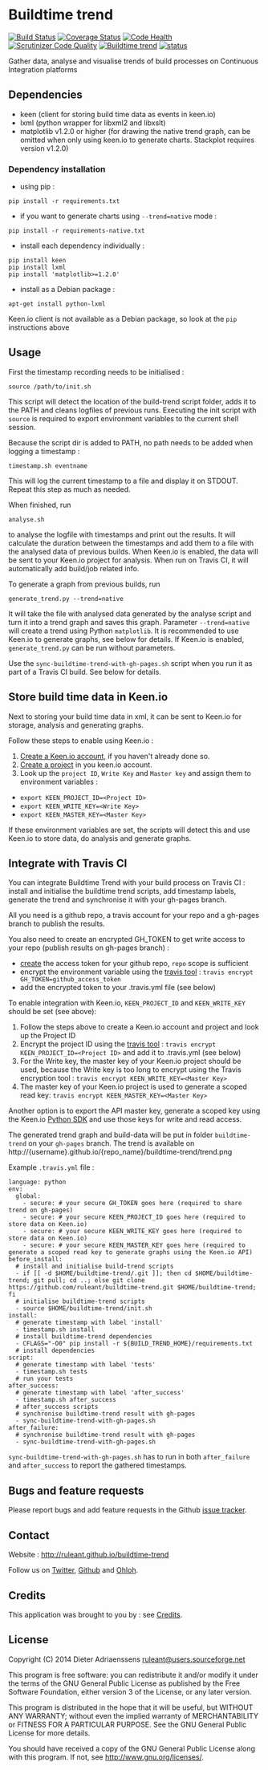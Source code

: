 Buildtime trend
===============

[![Build Status](https://travis-ci.org/ruleant/buildtime-trend.svg)](https://travis-ci.org/ruleant/buildtime-trend)
[![Coverage Status](https://coveralls.io/repos/ruleant/buildtime-trend/badge.png?branch=master)](https://coveralls.io/r/ruleant/buildtime-trend?branch=master)
[![Code Health](https://landscape.io/github/ruleant/buildtime-trend/master/landscape.png)](https://landscape.io/github/ruleant/buildtime-trend/master)
[![Scrutinizer Code Quality](https://scrutinizer-ci.com/g/ruleant/buildtime-trend/badges/quality-score.png?b=master)](https://scrutinizer-ci.com/g/ruleant/buildtime-trend/?branch=master)
[![Buildtime trend](http://img.shields.io/badge/buildtime-trend-blue.svg)](http://ruleant.github.io/buildtime-trend/buildtime-trend/)
[![status](https://sourcegraph.com/api/repos/github.com/ruleant/buildtime-trend/badges/status.png)](https://sourcegraph.com/github.com/ruleant/buildtime-trend)

Gather data, analyse and visualise trends of build processes on Continuous Integration platforms

Dependencies
------------

- keen (client for storing build time data as events in keen.io)
- lxml (python wrapper for libxml2 and libxslt)
- matplotlib v1.2.0 or higher (for drawing the native trend graph, can be omitted when only using keen.io to generate charts. Stackplot requires version v1.2.0)

### Dependency installation

- using pip :

`pip install -r requirements.txt`

- if you want to generate charts using `--trend=native` mode :

`pip install -r requirements-native.txt`

- install each dependency individually :

```
pip install keen
pip install lxml
pip install 'matplotlib>=1.2.0'
```

- install as a Debian package :

`apt-get install python-lxml`

Keen.io client is not available as a Debian package, so look at the `pip` instructions above

Usage
-----

First the timestamp recording needs to be initialised :

`source /path/to/init.sh`

This script will detect the location of the build-trend script folder,
adds it to the PATH and cleans logfiles of previous runs.
Executing the init script with `source` is required to export environment variables to the current shell session.

Because the script dir is added to PATH, no path needs to be added
when logging a timestamp :

`timestamp.sh eventname`

This will log the current timestamp to a file and display it on STDOUT.
Repeat this step as much as needed.

When finished, run 

`analyse.sh`

to analyse the logfile with timestamps and print out the results.
It will calculate the duration between the timestamps and add them to
a file with the analysed data of previous builds.
When Keen.io is enabled, the data will be sent to your Keen.io project for analysis.
When run on Travis CI, it will automatically add build/job related info.

To generate a graph from previous builds, run

`generate_trend.py --trend=native`

It will take the file with analysed data generated by the analyse script and turn it into a trend graph and saves this graph.
Parameter `--trend=native` will create a trend using Python `matplotlib`. It is recommended to use Keen.io to generate graphs, see below for details.
If Keen.io is enabled, `generate_trend.py` can be run without parameters.

Use the `sync-buildtime-trend-with-gh-pages.sh` script when you run it as part of a Travis CI build. See below for details.

Store build time data in Keen.io
--------------------------------

Next to storing your build time data in xml, it can be sent to Keen.io for storage, analysis and generating graphs.

Follow these steps to enable using Keen.io :

1. [Create a Keen.io account](https://keen.io/signup), if you haven't already done so.
2. [Create a project](https://keen.io/add-project) in you keen.io account.
3. Look up the `project ID`, `Write Key` and `Master key` and assign them to environment variables :
- `export KEEN_PROJECT_ID=<Project ID>`
- `export KEEN_WRITE_KEY=<Write Key>`
- `export KEEN_MASTER_KEY=<Master Key>`

If these environment variables are set, the scripts will detect this and use Keen.io to store data, do analysis and generate graphs.

Integrate with Travis CI
------------------------

You can integrate Buildtime Trend with your build process on Travis CI :
install and initialise the buildtime trend scripts, add timestamp labels, generate the trend
and synchronise it with your gh-pages branch.

All you need is a github repo, a travis account for your repo and a gh-pages branch to publish the results.

You also need to create an encrypted GH_TOKEN to get write access to your repo (publish results on gh-pages branch) :
- [create](https://github.com/settings/applications) the access token for your github repo, `repo` scope is sufficient
- encrypt the environment variable using the [travis tool](http://docs.travis-ci.com/user/encryption-keys/) :
`travis encrypt GH_TOKEN=github_access_token`
- add the encrypted token to your .travis.yml file (see below)

To enable integration with Keen.io, `KEEN_PROJECT_ID` and `KEEN_WRITE_KEY` should be set (see above):

1. Follow the steps above to create a Keen.io account and project and look up the Project ID
2. Encrypt the project ID using the [travis tool](http://docs.travis-ci.com/user/encryption-keys/) :
`travis encrypt KEEN_PROJECT_ID=<Project ID>` and add it to .travis.yml (see below)
3. For the Write key, the master key of your Keen.io project should be used, because the Write key is too long to encrypt using the Travis encryption tool :
`travis encrypt KEEN_WRITE_KEY=<Master Key>`
4. The master key of your Keen.io project is used to generate a scoped read key:
`travis encrypt KEEN_MASTER_KEY=<Master Key>`

Another option is to export the API master key, generate a scoped key using the Keen.io [Python SDK](https://github.com/keenlabs/KeenClient-Python#create-scoped-keys) and use those keys for write and read access.
 
The generated trend graph and build-data will be put in folder `buildtime-trend` on your `gh-pages` branch.
The trend is available on http://{username}.github.io/{repo_name}/buildtime-trend/trend.png

Example `.travis.yml` file :

    language: python
    env:
      global:
        - secure: # your secure GH_TOKEN goes here (required to share trend on gh-pages)
        - secure: # your secure KEEN_PROJECT_ID goes here (required to store data on Keen.io)
        - secure: # your secure KEEN_WRITE_KEY goes here (required to store data on Keen.io)
        - secure: # your secure KEEN_MASTER_KEY goes here (required to generate a scoped read key to generate graphs using the Keen.io API)
    before_install:
      # install and initialise build-trend scripts
      - if [[ -d $HOME/buildtime-trend/.git ]]; then cd $HOME/buildtime-trend; git pull; cd ..; else git clone https://github.com/ruleant/buildtime-trend.git $HOME/buildtime-trend; fi
      # initialise buildtime-trend scripts
      - source $HOME/buildtime-trend/init.sh
    install:
      # generate timestamp with label 'install'
      - timestamp.sh install
      # install buildtime-trend dependencies
      - CFLAGS="-O0" pip install -r ${BUILD_TREND_HOME}/requirements.txt
      # install dependencies
    script:
      # generate timestamp with label 'tests'
      - timestamp.sh tests
      # run your tests
    after_success:
      # generate timestamp with label 'after_success'
      - timestamp.sh after_success
      # after_success scripts
      # synchronise buildtime-trend result with gh-pages
      - sync-buildtime-trend-with-gh-pages.sh
    after_failure:
      # synchronise buildtime-trend result with gh-pages
      - sync-buildtime-trend-with-gh-pages.sh

`sync-buildtime-trend-with-gh-pages.sh` has to run in both `after_failure` and `after_success` to report the gathered timestamps.

Bugs and feature requests
-------------------------

Please report bugs and add feature requests in the Github [issue tracker](https://github.com/ruleant/buildtime-trend/issues).


Contact
-------

Website : http://ruleant.github.io/buildtime-trend

Follow us on [Twitter](https://twitter.com/buildtime_trend), [Github](https://github.com/ruleant/buildtime-trend) and [Ohloh](https://www.ohloh.net/p/buildtime-trend).


Credits
-------

This application was brought to you by : see [Credits](https://github.com/ruleant/buildtime-trend/wiki/Credits).

License
-------

Copyright (C) 2014 Dieter Adriaenssens <ruleant@users.sourceforge.net>

This program is free software: you can redistribute it and/or modify
it under the terms of the GNU General Public License as published by
the Free Software Foundation, either version 3 of the License, or
any later version.

This program is distributed in the hope that it will be useful,
but WITHOUT ANY WARRANTY; without even the implied warranty of
MERCHANTABILITY or FITNESS FOR A PARTICULAR PURPOSE.  See the
GNU General Public License for more details.

You should have received a copy of the GNU General Public License
along with this program.  If not, see <http://www.gnu.org/licenses/>.
